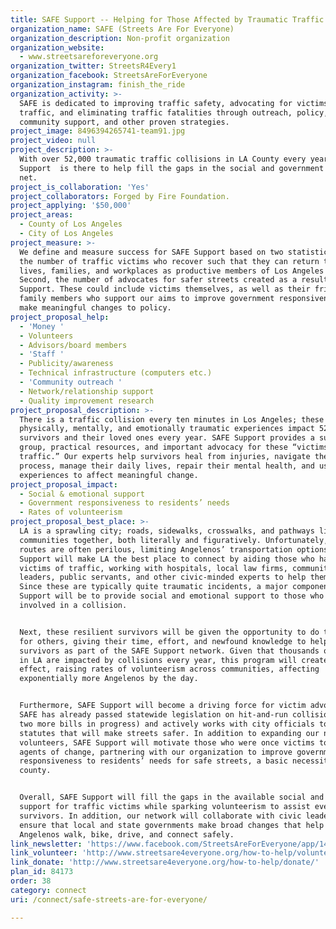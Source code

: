 ```yaml
---
title: SAFE Support -- Helping for Those Affected by Traumatic Traffic Collisions
organization_name: SAFE (Streets Are For Everyone)
organization_description: Non-profit organization
organization_website:
  - www.streetsareforeveryone.org
organization_twitter: StreetsR4Every1
organization_facebook: StreetsAreForEveryone
organization_instagram: finish_the_ride
organization_activity: >-
  SAFE is dedicated to improving traffic safety, advocating for victims of
  traffic, and eliminating traffic fatalities through outreach, policy,
  community support, and other proven strategies.
project_image: 8496394265741-team91.jpg
project_video: null
project_description: >-
  With over 52,000 traumatic traffic collisions in LA County every year, SAFE
  Support  is there to help fill the gaps in the social and government safety
  net.
project_is_collaboration: 'Yes'
project_collaborators: Forged by Fire Foundation.
project_applying: '$50,000'
project_areas:
  - County of Los Angeles
  - City of Los Angeles
project_measure: >-
  We define and measure success for SAFE Support based on two statistics. First,
  the number of traffic victims who recover such that they can return to their
  lives, families, and workplaces as productive members of Los Angeles society.
  Second, the number of advocates for safer streets created as a result of SAFE
  Support. These could include victims themselves, as well as their friends and
  family members who support our aims to improve government responsiveness and
  make meaningful changes to policy.
project_proposal_help:
  - 'Money '
  - Volunteers
  - Advisors/board members
  - 'Staff '
  - Publicity/awareness
  - Technical infrastructure (computers etc.)
  - 'Community outreach '
  - Network/relationship support
  - Quality improvement research
project_proposal_description: >-
  There is a traffic collision every ten minutes in Los Angeles; these
  physically, mentally, and emotionally traumatic experiences impact 52,000
  survivors and their loved ones every year. SAFE Support provides a support
  group, practical resources, and important advocacy for these “victims of
  traffic.” Our experts help survivors heal from injuries, navigate the legal
  process, manage their daily lives, repair their mental health, and use their
  experiences to affect meaningful change.
project_proposal_impact:
  - Social & emotional support
  - Government responsiveness to residents’ needs
  - Rates of volunteerism
project_proposal_best_place: >-
  LA is a sprawling city; roads, sidewalks, crosswalks, and pathways link
  communities together, both literally and figuratively. Unfortunately, these
  routes are often perilous, limiting Angelenos’ transportation options. SAFE
  Support will make LA the best place to connect by aiding those who have become
  victims of traffic, working with hospitals, local law firms, community
  leaders, public servants, and other civic-minded experts to help them recover.
  Since these are typically quite traumatic incidents, a major component of SAFE
  Support will be to provide social and emotional support to those who have been
  involved in a collision. 


  Next, these resilient survivors will be given the opportunity to do the same
  for others, giving their time, effort, and newfound knowledge to help fellow
  survivors as part of the SAFE Support network. Given that thousands of people
  in LA are impacted by collisions every year, this program will create a ripple
  effect, raising rates of volunteerism across communities, affecting
  exponentially more Angelenos by the day. 


  Furthermore, SAFE Support will become a driving force for victim advocacy.
  SAFE has already passed statewide legislation on hit-and-run collisions (with
  two more bills in progress) and actively works with city officials to author
  statutes that will make streets safer. In addition to expanding our network of
  volunteers, SAFE Support will motivate those who were once victims to become
  agents of change, partnering with our organization to improve government
  responsiveness to residents’ needs for safe streets, a basic necessity in this
  county. 


  Overall, SAFE Support will fill the gaps in the available social and emotional
  support for traffic victims while sparking volunteerism to assist even more
  survivors. In addition, our network will collaborate with civic leaders to
  ensure that local and state governments make broad changes that help all
  Angelenos walk, bike, drive, and connect safely.
link_newsletter: 'https://www.facebook.com/StreetsAreForEveryone/app/141428856257/'
link_volunteer: 'http://www.streetsare4everyone.org/how-to-help/volunteer/'
link_donate: 'http://www.streetsare4everyone.org/how-to-help/donate/'
plan_id: 84173
order: 38
category: connect
uri: /connect/safe-streets-are-for-everyone/

---
```

